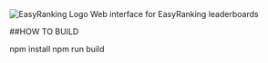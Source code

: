 <img alt="EasyRanking Logo" src="https://repository-images.githubusercontent.com/270753498/e2aef480-ad5a-11ea-8abc-edbbd088b556"/>
Web interface for EasyRanking leaderboards

##HOW TO BUILD
  
   npm install
   npm run build
   
